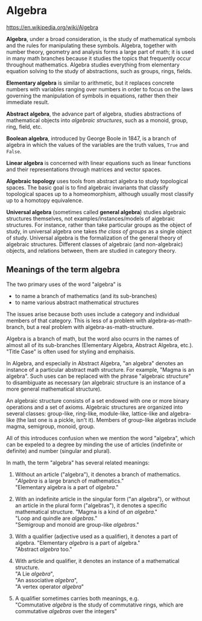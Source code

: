 # Algebra

https://en.wikipedia.org/wiki/Algebra

**Algebra**, under a broad consideration, is the study of mathematical symbols and the rules for manipulating these symbols. Algebra, together with number theory, geometry and analysis forms a large part of math; it is used in many math branches because it studies the topics that frequently occur throughout mathematics. Algebra studies everything from elementary equation solving to the study of abstractions, such as groups, rings, fields.

**Elementary algebra** is similar to arithmetic, but it replaces concrete numbers with variables ranging over numbers in order to focus on the laws governing the manipulation of symbols in equations, rather then their immediate result.

**Abstract algebra**, the advance part of algebra, studies abstractions of mathematical objects into *algebraic structures*, such as a monoid, group, ring, field, etc.

**Boolean algebra**, introduced by George Boole in 1847, is a branch of algebra in which the values of the variables are the truth values, `True` and `False`.

**Linear algebra** is concerned with linear equations such as linear functions and their representations through matrices and vector spaces.

**Algebraic topology** uses tools from abstract algebra to study topological spaces. The basic goal is to find algebraic invariants that classify topological spaces up to a homeomorphism, although usually most classify up to a homotopy equivalence.

**Universal algebra** (sometimes called **general algebra**) studies algebraic structures themselves, not examples/instances/models of algebraic structures. For instance, rather than take particular groups as the object of study, in universal algebra one takes *the class of groups* as a single object of study. Universal algebra is the formalization of the general theory of algebraic structures. Different classes of algebraic (and non-algebraic) objects, and relations between, them are studied in category theory.

## Meanings of the term algebra

The two primary uses of the word "algebra" is
- to name a branch of mathematics (and its sub-branches)
- to name various abstract mathematical structures

The issues arise because both uses include a category and individual members of that category. This is less of a problem with algebra-as-math-branch, but a real problem with algebra-as-math-structure.

Algebra is a branch of math, but the word also ocurrs in the names of almost all of its sub-branches (Elementary Algebra, Abstract Algebra, etc.). "Title Case" is often used for styling and emphaisis.

In Algebra, and especially in Abstract Algebra, "an algebra" denotes an instance of a particular abstract math structure. For example, "Magma is an algebra". Such uses can be replaced with the phrase "algebraic structure" to disambiguate as necessary (an algebraic structure is an instance of a more general mathematical structure).

An algebraic structure consists of a set endowed with one or more binary operations and a set of axioms. Algebraic structures are organized into several classes: group-like, ring-like, module-like, lattice-like and algebra-like (the last one is a pickle, isn't it). Members of group-like algebras include magma, semigroup, monoid, group.

All of this introduces confusion when we mention the word "algebra", which can be expeled to a degree by minding the use of articles (indefinite or definite) and number (singular and plural).



In math, the term "algebra" has several related meanings:

1. Without an article ("algebra"), it denotes a branch of mathematics. 
   "*Algebra* is a large branch of mathematics."   
   "Elementary algebra is a part of *algebra*."

2. With an indefinite article in the singular form ("an algebra"), or 
   without an article in the plural form ("algebras"), 
   it denotes a specific mathematical structure. 
   "Magma is a kind of *an algebra*."   
   "Loop and quindle are *algebras*."   
   "Semigroup and monoid are group-like *algebras*."

3. With a qualifier (adjective used as a qualifier), 
   it denotes a part of algebra. 
   "Elementary *algebra* is a part of algebra."   
   "Abstract *algebra* too."

4. With article and qualifier, it denotes 
   an instance of a mathematical structure.   
   "A Lie *algebra*",   
   "An associative *algebra*",   
   "A vertex operator *algebra*"

5. A qualifier sometimes carries both meanings, e.g.   
   "Commutative *algebra* is the study of commutative rings, which are commutative *algebras* over the integers"
